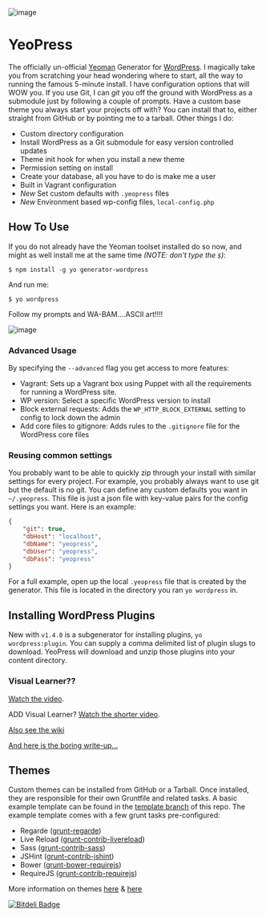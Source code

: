 ![image](http://wesleytodd.com/media/pages/index/yeopress.jpg)

# YeoPress

The officially un-official [Yeoman](https://github.com/yeoman/yeoman) Generator for [WordPress](http://wordpress.org/).  I magically take you from scratching your head wondering where to start, all the way to running the famous 5-minute install.  I have configuration options that will WOW you.  If you use Git, I can *git* you off the ground with WordPress as a submodule just by following a couple of prompts.  Have a custom base theme you always start your projects off with?  You can install that to, either straight from GitHub or by pointing me to a tarball.  Other things I do:

- Custom directory configuration
- Install WordPress as a Git submodule for easy version controlled updates
- Theme init hook for when you install a new theme
- Permission setting on install
- Create your database, all you have to do is make me a user
- Built in Vagrant configuration
- *New* Set custom defaults with `.yeopress` files
- *New* Environment based wp-config files, `local-config.php`

## How To Use

If you do not already have the Yeoman toolset installed do so now, and might as well install me at the same time *(NOTE: don't type the `$`)*:

	$ npm install -g yo generator-wordpress

And run me:

	$ yo wordpress

Follow my prompts and WA-BAM....ASCII art!!!!

![image](http://wesleytodd.com/media/posts/yeopress-a-yeoman-generator-for-wordpress/yeopress-ascii-art.png)

### Advanced Usage

By specifying the `--advanced` flag you get access to more features:

- Vagrant: Sets up a Vagrant box using Puppet with all the requirements for running a WordPress site.
- WP version: Select a specific WordPress version to install
- Block external requests: Adds the `WP_HTTP_BLOCK_EXTERNAL` setting to config to lock down the admin
- Add core files to gitignore: Adds rules to the `.gitignore` file for the WordPress core files

### Reusing common settings

You probably want to be able to quickly zip through your install with similar settings for every project.  For example, you probably always want to use git but the default is no git.  You can define any custom defaults you want in `~/.yeopress`.  This file is just a json file with key-value pairs for the config settings you want.  Here is an example:

```json
{
	"git": true,
	"dbHost": "localhost",
	"dbName": "yeopress",
	"dbUser": "yeopress",
	"dbPass": "yeopress"
}
```

For a full example, open up the local `.yeopress` file that is created by the generator.  This file is located in the directory you ran `yo wordpress` in.

## Installing WordPress Plugins

New with `v1.4.0` is a subgenerator for installing plugins, `yo wordpress:plugin`.  You can supply a comma delimited list of plugin slugs to download.  YeoPress will download and unzip those plugins into your content directory.

### Visual Learner??

[Watch the video](http://www.youtube.com/watch?v=Em-NMCgNhhY).

ADD Visual Learner?  [Watch the shorter video](http://www.youtube.com/watch?v=WSG0P5VpSUk).

[Also see the wiki](https://github.com/wesleytodd/YeoPress/wiki)

[And here is the boring write-up...](http://wesleytodd.com/2013/5/yeopress-a-yeoman-generator-for-wordpress.html)

## Themes

Custom themes can be installed from GitHub or a Tarball.  Once installed, they are responsible for their own Gruntfile and related tasks.  A basic example template can be found in the [template branch](https://github.com/wesleytodd/YeoPress/tree/template) of this repo.  The example template comes with a few grunt tasks pre-configured:

- Regarde ([grunt-regarde](https://npmjs.org/package/grunt-regarde))
- Live Reload ([grunt-contrib-livereload](https://npmjs.org/package/grunt-contrib-livereload))
- Sass ([grunt-contrib-sass](https://npmjs.org/package/grunt-contrib-sass))
- JSHint ([grunt-contrib-jshint](https://npmjs.org/package/grunt-contrib-jshint))
- Bower ([grunt-bower-requirejs](https://npmjs.org/package/grunt-bower-requirejs))
- RequireJS ([grunt-contrib-requirejs](https://npmjs.org/package/grunt-contrib-requirejs))

More information on themes [here](https://github.com/wesleytodd/YeoPress/wiki/Themes) & [here](http://wesleytodd.com/2013/5/yeopress-themes.html)


[![Bitdeli Badge](https://d2weczhvl823v0.cloudfront.net/wesleytodd/yeopress/trend.png)](https://bitdeli.com/free "Bitdeli Badge")

